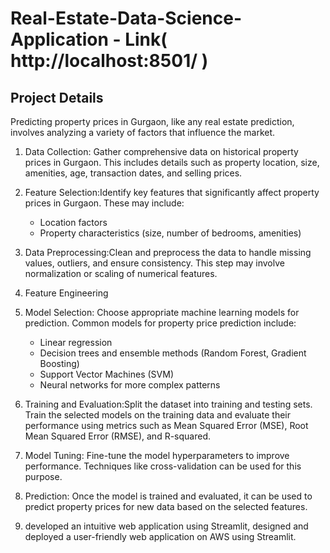 # Real-Estate-Data-Science-Application - Link( http://localhost:8501/ )
## Project Details 
Predicting property prices in Gurgaon, like any real estate prediction, involves analyzing a variety of factors that influence the market.
1. Data Collection: Gather comprehensive data on historical property prices in Gurgaon. This includes details such as property location, size, amenities, age, transaction dates, and selling prices.

2. Feature Selection:Identify key features that significantly affect property prices in Gurgaon. These may include:
   - Location factors
   - Property characteristics (size, number of bedrooms, amenities)

3. Data Preprocessing:Clean and preprocess the data to handle missing values, outliers, and ensure consistency. This step may involve normalization or scaling of numerical features.

4. Feature Engineering

5. Model Selection: Choose appropriate machine learning models for prediction. Common models for property price prediction include:
   - Linear regression
   - Decision trees and ensemble methods (Random Forest, Gradient Boosting)
   - Support Vector Machines (SVM)
   - Neural networks for more complex patterns

6. Training and Evaluation:Split the dataset into training and testing sets. Train the selected models on the training data and evaluate their performance using metrics such as Mean Squared Error (MSE), Root Mean Squared Error (RMSE), and R-squared.

7. Model Tuning: Fine-tune the model hyperparameters to improve performance. Techniques like cross-validation can be used for this purpose.

8. Prediction: Once the model is trained and evaluated, it can be used to predict property prices for new data based on the selected features.

 9. developed an intuitive web application using Streamlit, designed and deployed a user-friendly web application on AWS using Streamlit.
